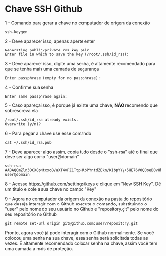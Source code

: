 # Chave SSH Github

1 - Comando para gerar a chave no computador de origem da conexão
```
ssh-keygen
```

2 - Deve aparecer isso, apenas aperte enter
```
Generating public/private rsa key pair.
Enter file in which to save the key (/root/.ssh/id_rsa):
```

3 - Deve aparecer isso, digite uma senha, é altamente recomendado para que se tenha mais uma camada de segurança
```
Enter passphrase (empty for no passphrase):
```

4 - Confirme sua senha
```
Enter same passphrase again:
```

5 - Caso apareça isso, é porque já existe uma chave, <b>NÃO</b> recomendo que sobrescreva ela
```
/root/.ssh/id_rsa already exists.
Overwrite (y/n)?
```

6 - Para pegar a chave use esse comando
```
cat ~/.ssh/id_rsa.pub
```

7 - Deve aparecer algo assim, copia tudo desde o "ssh-rsa" até o final que deve ser algo como "user@domain"
```
ssh-rsa AABAQCmZln3DCX8pMtxxoB/aXT4vPZ1TtpHAbPYntdZEkn/KIbpYYy+5HE76V0Q0oeB0vHbFuI9esZlB+gd8ik9MoJnuu5E/kVxPeJuSmUUyeKaEm5YYrXkYJmg0R9a4VI7yR0o5pUJwOhVhUGVG1JsX0AjWTBpJLjryWxqmWpdKCzlBVMCwKoHx8tGrcoJ8hboufk5za634PJYYb6XY0NcJGi5SwYVz7inxiGKWN8DJXiXvtqxq+v0nSvfmbmVDSv1tEuG3Hut89vGi1xSqHgZ1aoAtIPZPW/nXBW68qTjgjoISlBa user@domain
```

8 - Acesse https://github.com/settings/keys e clique em "New SSH Key". Dê um titulo e cole a sua chave no campo "Key"

9 - Agora no computador da origem da conexão na pasta do repositório que deseja interagir com o Github execute o comando, substituindo o "user" pelo nome do seu usuário no Github e "repository.git" pelo nome do seu repositório no Github
```
git remote set-url origin git@github.com:user/repository.git
```

Pronto, agora você já pode interagir com o Github normalmente. Se você colocou uma senha na sua chave, essa senha será solicitada todas as vezes. É altamente recomendado colocar senha na chave, assim você tem uma camada a mais de proteção.
